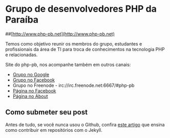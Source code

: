 Grupo de desenvolvedores PHP da Paraíba
==================
##[http://www.php-pb.net](http://www.php-pb.net)

Temos como objetivo reunir os membros do grupo, estudantes e profissionais da área de TI para troca de conhecimentos na tecnologia PHP e relacionadas.

Site do php-pb, nos acompanhe também em outros canais:

* [Grupo no Google](http://groups.google.com/group/php-pb?hl=pt-BR)
* [Grupo no Facebook](https://www.facebook.com/groups/176265189091628/)
* Grupo no Freenode - irc://irc.freenode.net:6667/#php-pb
* [Página no Facebook](https://www.facebook.com/pages/PHP-PB/153629998034618)
* [Página no About](http://about.me/phppb)

## Como submeter seu post

Antes de tudo, se você nunca usou o Github, confira [este artigo](http://php-pb.net/2014/04/28/contribuindo-com-artigos/) que ensina como contribuir em repositórios com o Jekyll.
